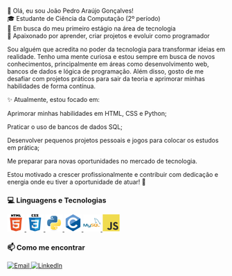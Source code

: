 👋 Olá, eu sou João Pedro Araújo Gonçalves! <br>
🎓 Estudante de Ciência da Computação (2º período) <br> 🎯 Em busca do meu primeiro estágio na área de tecnologia <br> 🚀 Apaixonado por aprender, criar projetos e evoluir como programador <br>

Sou alguém que acredita no poder da tecnologia para transformar ideias em realidade. Tenho uma mente curiosa e estou sempre em busca de novos conhecimentos, principalmente em áreas como desenvolvimento web, bancos de dados e lógica de programação.
Além disso, gosto de me desafiar com projetos práticos para sair da teoria e aprimorar minhas habilidades de forma contínua.

✨ Atualmente, estou focado em:

Aprimorar minhas habilidades em HTML, CSS e Python;

Praticar o uso de bancos de dados SQL;

Desenvolver pequenos projetos pessoais e jogos para colocar os estudos em prática;

Me preparar para novas oportunidades no mercado de tecnologia.

Estou motivado a crescer profissionalmente e contribuir com dedicação e energia onde eu tiver a oportunidade de atuar! 🚀

<h3 align="left">💻 Linguagens e Tecnologias</h3> <p align="left"> <a href="https://www.w3.org/html/" target="_blank" rel="noreferrer"> <img src="https://raw.githubusercontent.com/devicons/devicon/master/icons/html5/html5-original-wordmark.svg" alt="html5" width="40" height="40"/> </a> <a href="https://www.w3schools.com/css/" target="_blank" rel="noreferrer"> <img src="https://raw.githubusercontent.com/devicons/devicon/master/icons/css3/css3-original-wordmark.svg" alt="css3" width="40" height="40"/> </a> <a href="https://www.python.org" target="_blank" rel="noreferrer"> <img src="https://raw.githubusercontent.com/devicons/devicon/master/icons/python/python-original.svg" alt="python" width="40" height="40"/> </a> <a href="https://devdocs.io/c/" target="_blank" rel="noreferrer"> <img src="https://raw.githubusercontent.com/devicons/devicon/master/icons/c/c-original.svg" alt="c" width="40" height="40"/> </a> <a href="https://www.mysql.com/" target="_blank" rel="noreferrer"> <img src="https://raw.githubusercontent.com/devicons/devicon/master/icons/mysql/mysql-original-wordmark.svg" alt="mysql" width="40" height="40"/> </a> <a href="https://developer.mozilla.org/en-US/docs/Web/JavaScript" target="_blank" rel="noreferrer"> <img src="https://raw.githubusercontent.com/devicons/devicon/master/icons/javascript/javascript-original.svg" alt="javascript" width="40" height="40"/> </a> </p>

<h3 align="left">📫 Como me encontrar</h3>

<p align="left">
  <a href="mailto:joaopedroaraujo200300@gmail.com" target="_blank" rel="noreferrer">
    <img src="https://img.shields.io/badge/-Email-D14836?style=for-the-badge&logo=gmail&logoColor=white" alt="Email"/>
  </a>
  <a href="https://www.linkedin.com/in/joão-pedro-araújo-gonçalves-94214933b/" target="_blank" rel="noreferrer">
    <img src="https://img.shields.io/badge/-LinkedIn-0A66C2?style=for-the-badge&logo=linkedin&logoColor=white" alt="LinkedIn"/>
  </a>
</p>

